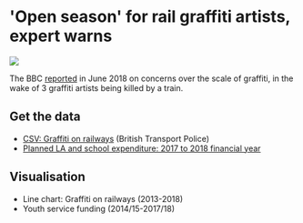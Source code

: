 # 'Open season' for rail graffiti artists, expert warns

![](https://ichef.bbci.co.uk/news/624/cpsprodpb/AC80/production/_102106144_chart-graffiti_birmingham-5cfe6-nc.png)

The BBC [reported](https://www.bbc.co.uk/news/uk-england-44532427) in June 2018 on concerns over the scale of graffiti, in the wake of 3 graffiti artists being killed by a train.

## Get the data

* [CSV: Graffiti on railways](https://github.com/BBC-Data-Unit/graffiti-on-railways/blob/master/graffiti_trains.csv) (British Transport Police)
* [Planned LA and school expenditure: 2017 to 2018 financial year](https://www.gov.uk/government/statistics/planned-la-and-school-expenditure-2017-to-2018-financial-year)

## Visualisation

* Line chart: Graffiti on railways (2013-2018)
* Youth service funding (2014/15-2017/18)

